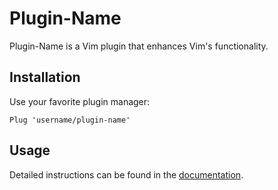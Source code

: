 
# Plugin-Name

Plugin-Name is a Vim plugin that enhances Vim's functionality.

## Installation
Use your favorite plugin manager:

```vim
Plug 'username/plugin-name'
```

## Usage
Detailed instructions can be found in the [documentation](doc/plugin-name.txt).

